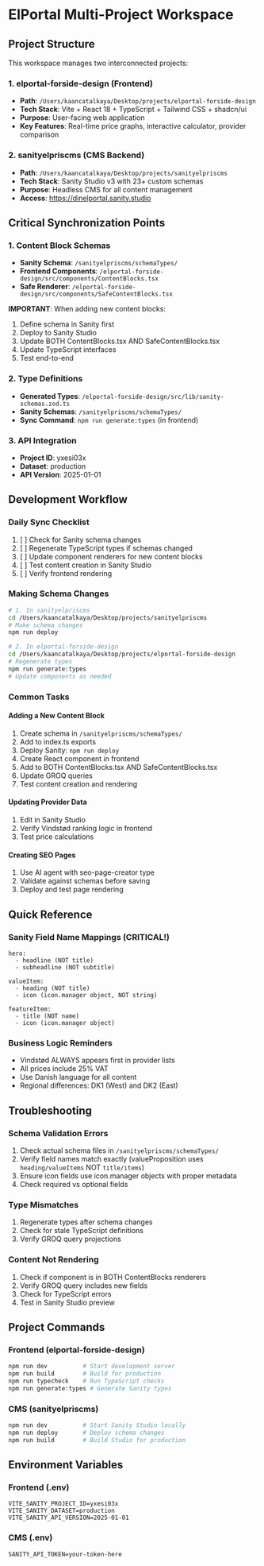 # ElPortal Multi-Project Workspace

## Project Structure

This workspace manages two interconnected projects:

### 1. elportal-forside-design (Frontend)
- **Path**: `/Users/kaancatalkaya/Desktop/projects/elportal-forside-design`
- **Tech Stack**: Vite + React 18 + TypeScript + Tailwind CSS + shadcn/ui
- **Purpose**: User-facing web application
- **Key Features**: Real-time price graphs, interactive calculator, provider comparison

### 2. sanityelpriscms (CMS Backend)
- **Path**: `/Users/kaancatalkaya/Desktop/projects/sanityelpriscms`
- **Tech Stack**: Sanity Studio v3 with 23+ custom schemas
- **Purpose**: Headless CMS for all content management
- **Access**: https://dinelportal.sanity.studio

## Critical Synchronization Points

### 1. Content Block Schemas
- **Sanity Schema**: `/sanityelpriscms/schemaTypes/`
- **Frontend Components**: `/elportal-forside-design/src/components/ContentBlocks.tsx`
- **Safe Renderer**: `/elportal-forside-design/src/components/SafeContentBlocks.tsx`

**IMPORTANT**: When adding new content blocks:
1. Define schema in Sanity first
2. Deploy to Sanity Studio
3. Update BOTH ContentBlocks.tsx AND SafeContentBlocks.tsx
4. Update TypeScript interfaces
5. Test end-to-end

### 2. Type Definitions
- **Generated Types**: `/elportal-forside-design/src/lib/sanity-schemas.zod.ts`
- **Sanity Schemas**: `/sanityelpriscms/schemaTypes/`
- **Sync Command**: `npm run generate:types` (in frontend)

### 3. API Integration
- **Project ID**: yxesi03x
- **Dataset**: production
- **API Version**: 2025-01-01

## Development Workflow

### Daily Sync Checklist
1. [ ] Check for Sanity schema changes
2. [ ] Regenerate TypeScript types if schemas changed
3. [ ] Update component renderers for new content blocks
4. [ ] Test content creation in Sanity Studio
5. [ ] Verify frontend rendering

### Making Schema Changes
```bash
# 1. In sanityelpriscms
cd /Users/kaancatalkaya/Desktop/projects/sanityelpriscms
# Make schema changes
npm run deploy

# 2. In elportal-forside-design
cd /Users/kaancatalkaya/Desktop/projects/elportal-forside-design
# Regenerate types
npm run generate:types
# Update components as needed
```

### Common Tasks

#### Adding a New Content Block
1. Create schema in `/sanityelpriscms/schemaTypes/`
2. Add to index.ts exports
3. Deploy Sanity: `npm run deploy`
4. Create React component in frontend
5. Add to BOTH ContentBlocks.tsx AND SafeContentBlocks.tsx
6. Update GROQ queries
7. Test content creation and rendering

#### Updating Provider Data
1. Edit in Sanity Studio
2. Verify Vindstød ranking logic in frontend
3. Test price calculations

#### Creating SEO Pages
1. Use AI agent with seo-page-creator type
2. Validate against schemas before saving
3. Deploy and test page rendering

## Quick Reference

### Sanity Field Name Mappings (CRITICAL!)
```
hero:
  - headline (NOT title)
  - subheadline (NOT subtitle)
  
valueItem:
  - heading (NOT title)
  - icon (icon.manager object, NOT string)
  
featureItem:
  - title (NOT name)
  - icon (icon.manager object)
```

### Business Logic Reminders
- Vindstød ALWAYS appears first in provider lists
- All prices include 25% VAT
- Use Danish language for all content
- Regional differences: DK1 (West) and DK2 (East)

## Troubleshooting

### Schema Validation Errors
1. Check actual schema files in `/sanityelpriscms/schemaTypes/` 
2. Verify field names match exactly (valueProposition uses `heading/valueItems` NOT `title/items`)
3. Ensure icon fields use icon.manager objects with proper metadata
4. Check required vs optional fields

### Type Mismatches
1. Regenerate types after schema changes
2. Check for stale TypeScript definitions
3. Verify GROQ query projections

### Content Not Rendering
1. Check if component is in BOTH ContentBlocks renderers
2. Verify GROQ query includes new fields
3. Check for TypeScript errors
4. Test in Sanity Studio preview

## Project Commands

### Frontend (elportal-forside-design)
```bash
npm run dev          # Start development server
npm run build        # Build for production
npm run typecheck    # Run TypeScript checks
npm run generate:types # Generate Sanity types
```

### CMS (sanityelpriscms)
```bash
npm run dev          # Start Sanity Studio locally
npm run deploy       # Deploy schema changes
npm run build        # Build Studio for production
```

## Environment Variables

### Frontend (.env)
```
VITE_SANITY_PROJECT_ID=yxesi03x
VITE_SANITY_DATASET=production
VITE_SANITY_API_VERSION=2025-01-01
```

### CMS (.env)
```
SANITY_API_TOKEN=your-token-here
```